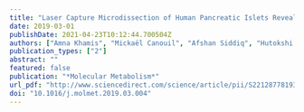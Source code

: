 ```yaml
---
title: "Laser Capture Microdissection of Human Pancreatic Islets Reveals Novel eQTLs Associated with Type 2 Diabetes"
date: 2019-03-01
publishDate: 2021-04-23T10:12:44.700504Z
authors: ["Amna Khamis", "Mickaël Canouil", "Afshan Siddiq", "Hutokshi Crouch", "Mario Falchi", "Manon von Bulow", "Florian Ehehalt", "Lorella Marselli", "Marius Distler", "Daniela Richter", "Jürgen Weitz", "Krister Bokvist", "Ioannis Xenarios", "Bernard Thorens", "Anke M. Schulte", "Mark Ibberson", "Amelie Bonnefond", "Piero Marchetti", "Michele Solimena", "Philippe Froguel"]
publication_types: ["2"]
abstract: ""
featured: false
publication: "*Molecular Metabolism*"
url_pdf: "http://www.sciencedirect.com/science/article/pii/S2212877819301309"
doi: "10.1016/j.molmet.2019.03.004"
---
```


